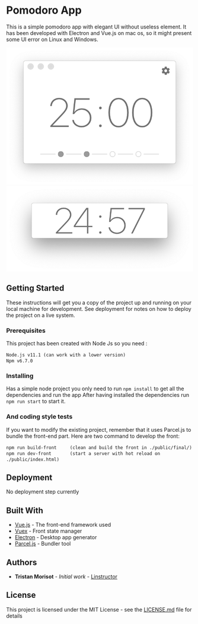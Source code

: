 # Pomodoro App

This is a simple pomodoro app with elegant UI without useless element.
It has been developed with Electron and Vue.js on mac os, so it might present some UI error on Linux and Windows.

![alt text](https://github.com/Linstructor/pomodoro-app/blob/master/readme-assets/full.png)
![alt text](https://github.com/Linstructor/pomodoro-app/blob/master/readme-assets/running.png)

## Getting Started

These instructions will get you a copy of the project up and running on your local machine for development. See deployment for notes on how to deploy the project on a live system.

### Prerequisites

This project has been created with Node Js so you need :

```
Node.js v11.1 (can work with a lower version)
Npm v6.7.0
```

### Installing

Has a simple node project you only need to run ``npm install`` to get all the dependencies and run the app
After having installed the dependencies run ``npm run start`` to start it.


### And coding style tests

If you want to modify the existing project, remember that it uses Parcel.js to bundle the front-end part.
Here are two command to develop the front:

```
npm run build-front     (clean and build the front in ./public/final/)
npm run dev-front       (start a server with hot reload on ./public/index.html)
```

## Deployment

No deployment step currently

## Built With

* [Vue.js](https://vuejs.org/) - The front-end framework used
* [Vuex](https://vuex.vuejs.org/) - Front state manager
* [Electron](https://electronjs.org/) - Desktop app generator
* [Parcel.js](https://parceljs.org/) - Bundler tool

## Authors

* **Tristan Morisot** - *Initial work* - [Linstructor](https://github.com/Linstructor)

## License

This project is licensed under the MIT License - see the [LICENSE.md](LICENSE.md) file for details

